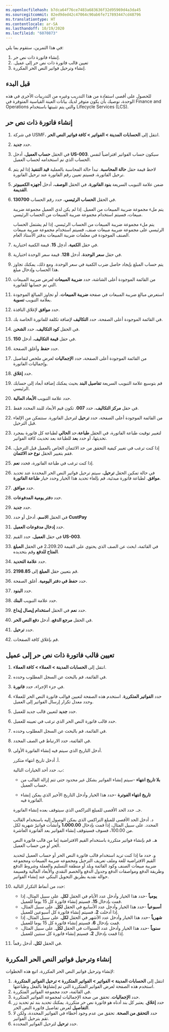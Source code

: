 ```yaml
---
ms.openlocfilehash: b7dca64f76ce7483a683636f32d95969d4a3da45
ms.sourcegitcommit: 82ed9ded42c47064c90ab6fe717893447cd48796
ms.translationtype: HT
ms.contentlocale: ar-SA
ms.lasthandoff: 10/19/2020
ms.locfileid: "6070873"
---
```

في هذا التمرين، ستقوم بما يلي:

1.  إنشاء فاتورة ذات نص حر.
2.  ‏‫تعيين قالب فاتورة ذات نص حر إلى عميل.
3.  إنشاء وترحيل فواتير النص الحر المكررة.

## <a name="before-you-begin"></a>قبل البدء

للحصول على أقصى استفادة من هذا التدريب وغيره من التدريبات الأخرى في هذه الوحدة، نوصيك بأن يكون متوفر لديك بيانات العينة القياسية المتوفرة في Finance and Operations والتي يتم تثبيتها باستخدام Lifecycle Services ‏(LCS).

## <a name="create-a-free-text-invoice"></a>إنشاء فاتورة ذات نص حر 

1.  في شركة USMF، انتقل إلى **الحسابات المدينة > الفواتير > كافة فواتير النص الحر**.
2.  حدد **جديد‏‎**.
3.  في الحقل **حساب العميل**، أدخل **US-003**. سيكون حساب الفواتير افتراضياً لنفس الحساب الذي تم استخدامه لحساب العميل.
4.  لاحظ قيمة حقل **حالة المحاسبة**. تبدأ حالة المحاسبة بالعملية **قيد التنفيذ** إذا لم يتم ترحيل الفاتورة، فسيتم تعيين رقم الفاتورة عند ترحيل الفاتورة.
5.  ضمن علامة التبويب السريعة **بنود الفاتورة**، في الحقل **الوصف**، أدخل **أجهزه الكمبيوتر القديمة**.
6.  في الحقل **الحساب الرئيسي**، حدد رقم الحساب **130700**.
    
    يتم ملء مجموعة ضريبة المبيعات من العميل. إذا لم يكن لدي العميل مجموعة ضريبة مبيعات، فسيتم استخدام مجموعة ضريبة المبيعات من الحساب الرئيسي.
    
    يتم ملء مجموعة ضريبة المبيعات من الحساب الرئيسي. إذا لم يشتمل الحساب الرئيسي على مجموعة ضريبة مبيعات صنف، فسيتم استخدام مجموعة ضريبة مبيعات الصنف الموجودة في معلمات ضريبة المبيعات بدفتر الأستاذ العام.
9.  في حقل **الكمية**، أدخِل **15**. قيمة الكمية اختيارية.
10. في حقل **سعر** **الوحدة**، أدخل **128**. قيمة سعر الوحدة اختيارية.
11. يتم حساب المبلغ بإيجاد حاصل ضرب الكمية في سعر الوحدة.
    ومع ذلك، يمكنك تجاوز هذا الحساب وإدخال مبلغ.
12. من القائمة الموجودة أعلى الشاشة، حدد **ضريبة المبيعات** لعرض ضريبة المبيعات التي تم حسابها للفاتورة.
13. استعرض مبالغ ضريبة المبيعات في صفحة **ضريبة المبيعات**، أو تجاوز المبالغ الموجودة بعلامة التبويب **تسوية**.
14. حدد **موافق** لإغلاق النافذة.
15. في القائمة الموجودة أعلى الصفحة، حدد **التكاليف** لإضافة تكلفة للفاتورة الخاصة بك.
16. في الحقل **كود التكاليف**، حدد **الشحن**.
17. في حقل **قيمة التكاليف**، أدخل **150**.
18. حدد **حفظ** وأغلق الصفحة.
19. من القائمة الموجودة أعلى الصفحة، حدد **الإجماليات** لعرض ملخص لتفاصيل وإجماليات الفاتورة.
20. حدد **إغلاق**.
21. قم بتوسيع علامة التبويب السريعة **تفاصيل البند** بحيث يمكنك إضافة أبعاد إلى حسابك الرئيسي.
22. حدد علامة التبويب **الأبعاد المالية**.
23. في حقل **مركز التكاليف**، حدد **007**. تكون قيم الأبعاد للبند المحدد فقط.
24. من القائمة الموجودة أعلى الصفحة، حدد **ترحيل** لترحيل الفاتورة. ستتمكن من الإلغاء قبل الترحيل.
25. لتغيير توقيت طباعة الفاتورة، في الحقل **طباعة**،حد **الحالي** لطباعة كل فاتورة بمجرد تحديثها، أو حدد **بعد** للطباعة بعد تحديث كافة الفواتير.
26. إذا كنت ترغب في تغيير كيفية التحقق من حد الائتمان الخاص بالعميل قبل الترحيل، فقم بتغيير الحقل **نوع حد الائتمان**.
27. إذا كنت ترغب في طباعة الفاتورة، فحدد **نعم**.
28. في حالة تمكين الحقل **ترحيل**، سيتم ترحيل فواتير النص الحر المحددة عند تحديد **موافق**. لطباعة فاتورة مبدئية، قم بإلغاء تحديد هذا الخيار وحدد خيار **طباعة الفاتورة**.
29. حدد **موافق**.
30. حدد **دفتر يومية المدفوعات**.
31. حدد **جديد‏‎**.
32. في الحقل **الاسم**، أدخل أو حدد **CustPay**
33. حدد **إدخال مدفوعات العميل**.
34. في حقل **العميل**، حدد القيم **US-003**.
35. في القائمة، ابحث عن الصف الذي يحتوي على القيمة 2،209.20 في الحقل **المبلغ المتاح للدفع** وقم بتحديده.
36. حدد **علامة التحديد**.
37. قم بتعيين حقل **المبلغ** إلى **2198.85**.
38. حدد **حفظ في دفتر اليومية**. أغلق الصفحة.
39. حدد **البنود**.
40. حدد علامة التبويب **البنك**.
41. حدد **نعم** في الحقل **استخدام إيصال إيداع**.
42. في الحقل **مرجع الدفع**، أدخل **دفع النص الحر**.
43. حدد **ترحيل**.
44. قم بإغلاق كافة الصفحات.

## <a name="assign-a-free-text-invoice-template-to-a-customer"></a>‏‫تعيين قالب فاتورة ذات نص حر إلى عميل 

1.  انتقل إلى **الحسابات المدينة > العملاء > كافة العملاء**.
2.  في القائمة، قم بالبحث عن السجل المطلوب وحدده.
3.  في جزء الإجراء، حدد **فاتورة**.
4.  حدد **الفواتير المتكررة**. استخدم هذه الصفحة لتعيين قوالب فاتورة النص الحر للعملاء وحدد معدل تكرار إرسال الفواتير إلى العميل.
5.  حدد **جديد** لتعيين قالب جديد للعميل.
6.  حدد قالب فاتورة النص الحر الذي ترغب في تعيينه للعميل.
7.  في القائمة، قم بالبحث عن السجل المطلوب وحدده.
8.  في القائمة، حدد الارتباط في الصف المحدد.
9.  أدخل التاريخ الذي سيتم فيه إنشاء الفاتورة الأولى.
    

    أ. أدخل تاريخ انتهاء متكرر.

    ب. حدد أحد الخيارات التالية:
    - **بلا تاريخ انتهاء** -سيتم إنشاء الفواتير بشكل غير محدود حتى تتم إزالة القالب من حساب العميل.
        
    - **تاريخ انتهاء الفوترة** -حدد هذا الخيار وأدخل التاريخ الأخير الذي يمكن إنشاء الفاتورة فيه.
        

    جـ. حدد الحد الأقصى للمبلغ التراكمي الذي سيتوقف بعده إنشاء الفاتورة.

    د. أدخل الحد الأقصى للمبلغ التراكمي الذي يمكن الوصول إليه باستخدام القالب المحدد. على سبيل المثال، إذا قمت بإدخال **1،000.00** وأنشأت فواتيرً شهرية لكل من 100.00، فسوف فسيتوقف إنشاء الفواتير بعد الفاتورة العاشرة.

    هـ.   قم بإنشاء فواتير متكررة باستخدام القيم الافتراضية إما من قالب فاتورة النص الحر أو من حساب العميل.

    و.  حدد ما إذا كنت تريد استخدام قالب فاتورة النص الحر أو حساب العميل لتحديد القيم الافتراضية للغة وملف تعريف الترحيل ومجموعه ضريبة المبيعات ومجموعه ضريبة مبيعات الصنف وكود القائمة وبلد أو منطقة التسليم والعملة وشروط الدفع وطريقة الدفع ومواصفات الدفع وجدول الدفع والخصم النقدي والأبعاد المالية وقسيمة حوالة نقدية بطريق التحويل البنكي عند إنشاء الفواتير.
10. حدد من أنماط التكرار التالية:
    -  **يومياً** -حدد هذا الخيار وأدخل عدد الأيام في الحقل **لكل**. على سبيل المثال، إذا قمت بإدخال **15**، فسيتم إنشاء فاتورة كل 15 يوماً للعميل.
    -  **أسبوعياً** -حدد هذا الخيار وأدخل عدد الأسابيع في الحقل **لكل**. على سبيل المثال، إذا أدخلت **2**، فسيتم إنشاء فاتورة كل أسبوعين للعميل.
    -  **شهرياً** -حدد هذا الخيار وأدخل عدد الأشهر في الحقل **لكل**. على سبيل المثال، إذا قمت بإدخال **6**، فسيتم إنشاء فاتورة كل 15 يوما للعميل.
    -  **سنوياً** -حدد هذا الخيار وأدخل عدد السنواات في الحقل **لكل**. على سبيل المثال، إذا قمت بإدخال **2**، فسيتم إنشاء فاتورة كل سنتين للعميل.
11. في الحقل **لكل**، أدخل رقماً.

## <a name="generate-and-post-recurring-free-text-invoices"></a>إنشاء وترحيل فواتير النص الحر المكررة 
لإنشاء وترحيل فواتير النص الحر المكررة، اتبع هذه الخطوات:
1.  انتقل إلى **الحسابات المدينة > الفواتير > الفواتير المتكررة > ترحيل الفواتير المتكررة**. استخدم هذه الصفحة لعرض الفواتير المتكررة التي تم إنشاؤها بالفعل وطباعتها.
2.  في القائمة، حدد مجموعة الفواتير المتكررة.
3.  حدد **الإجماليات**. تحقق من صحة الإجماليات لمجموعة الفواتير المتكررة.
4.  حدد **إغلاق**. يعتبر كل بند أدناه هو فاتورة نص حر متكررة.
    يمكنك تحديد بند ثم تحديد زر **التفاصيل** لعرض تفاصيل فاتورة النص الحر.
5.  حدد **التحقق من الصحة**. تحقق من عدم وجود أخطاء في الفواتير المحددة، ولكن لا تقم بترحيل الفواتير.
6.  حدد **ترحيل** لترحيل الفواتير المحددة.
